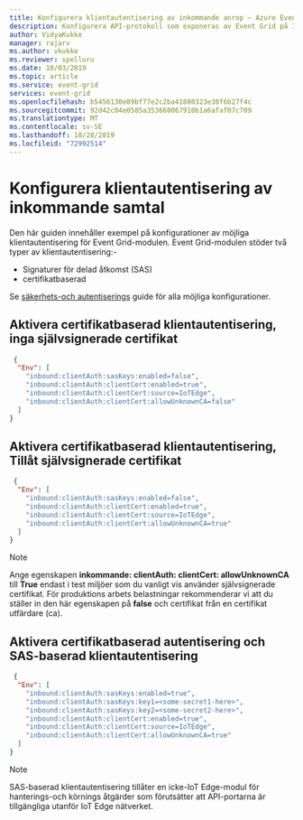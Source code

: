 ```yaml
---
title: Konfigurera klientautentisering av inkommande anrop – Azure Event Grid IoT Edge | Microsoft Docs
description: Konfigurera API-protokoll som exponeras av Event Grid på IoT Edge.
author: VidyaKukke
manager: rajarv
ms.author: vkukke
ms.reviewer: spelluru
ms.date: 10/03/2019
ms.topic: article
ms.service: event-grid
services: event-grid
ms.openlocfilehash: b5456130e89bf77e2c2ba41880323e38f6b27f4c
ms.sourcegitcommit: 92d42c04e0585a353668067910b1a6afaf07c709
ms.translationtype: MT
ms.contentlocale: sv-SE
ms.lasthandoff: 10/28/2019
ms.locfileid: "72992514"
---
```

# <a name="configure-client-authentication-of-incoming-calls"></a>Konfigurera klientautentisering av inkommande samtal

Den här guiden innehåller exempel på konfigurationer av möjliga klientautentisering för Event Grid-modulen. Event Grid-modulen stöder två typer av klientautentisering:-

* Signaturer för delad åtkomst (SAS)
* certifikatbaserad

Se [säkerhets-och autentiserings](security-authentication.md) guide för alla möjliga konfigurationer.

## <a name="enable-certificate-based-client-authentication-no-self-signed-certificates"></a>Aktivera certifikatbaserad klientautentisering, inga självsignerade certifikat

```json
 {
  "Env": [
    "inbound:clientAuth:sasKeys:enabled=false",
    "inbound:clientAuth:clientCert:enabled=true",
    "inbound:clientAuth:clientCert:source=IoTEdge",
    "inbound:clientAuth:clientCert:allowUnknownCA=false"
  ]
}
 ```

## <a name="enable-certificate-based-client-authentication-allow-self-signed-certificates"></a>Aktivera certifikatbaserad klientautentisering, Tillåt självsignerade certifikat

```json
 {
  "Env": [
    "inbound:clientAuth:sasKeys:enabled=false",
    "inbound:clientAuth:clientCert:enabled=true",
    "inbound:clientAuth:clientCert:source=IoTEdge",
    "inbound:clientAuth:clientCert:allowUnknownCA=true"
  ]
}
```

>[!NOTE]
>Ange egenskapen **inkommande: clientAuth: clientCert: allowUnknownCA** till **True** endast i test miljöer som du vanligt vis använder självsignerade certifikat. För produktions arbets belastningar rekommenderar vi att du ställer in den här egenskapen på **false** och certifikat från en certifikat utfärdare (ca).

## <a name="enable-certificate-based-and-sas-key-based-client-authentication"></a>Aktivera certifikatbaserad autentisering och SAS-baserad klientautentisering

```json
 {
  "Env": [
    "inbound:clientAuth:sasKeys:enabled=true",
    "inbound:clientAuth:sasKeys:key1=<some-secret1-here>",
    "inbound:clientAuth:sasKeys:key2=<some-secret2-here>",
    "inbound:clientAuth:clientCert:enabled=true",
    "inbound:clientAuth:clientCert:source=IoTEdge",
    "inbound:clientAuth:clientCert:allowUnknownCA=true"
  ]
}
 ```

>[!NOTE]
>SAS-baserad klientautentisering tillåter en icke-IoT Edge-modul för hanterings-och körnings åtgärder som förutsätter att API-portarna är tillgängliga utanför IoT Edge nätverket.
